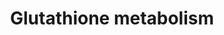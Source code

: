 ---
annotations:
- id: PW:0000134
  parent: classic metabolic pathway
  type: Pathway Ontology
  value: glutathione metabolic pathway
authors:
- 169.230.77.174
- MaintBot
- Thomas
- AlexanderPico
- Andra
- Egonw
- DeSl
- Khanspers
citedin:
- link: PMC8635790
  title: Selenotranscriptome Network in Non-alcoholic Fatty Liver Disease (2021)
- link: PMC8418865
  title: 'Copy Number Variants Captured by the Array Comparative Genomic Hybridization
    in a Cohort of Patients Affected with Hereditary Colorectal Cancer in Sri Lanka:
    The First CNV Analysis Study of the Hereditary Colorectal Cancer in the Sri Lankan
    Population (2021)'
- link: PMC8155553
  title: 'Heterogeneity

    of Lipid and Protein Cartilage Profiles

    Associated with Human Osteoarthritis with or without Type 2 Diabetes

    Mellitus (2021)'
- link: PMC4761937
  title: Complementary Post Transcriptional Regulatory Information is Detected by
    PUNCH-P and Ribosome Profiling (2016)
description: Glutathione is a major antioxidant in all forms of life and an indicator
  of cellular oxidative stress. Reduction by the GSR enzyme utilizes NADPH as an electron
  donor. In a reduced form, glutathione is metabolized in multiple ways leading to
  the biosynthesis of mercapturonate, glutamate, glycine, cysteine and other amino
  acids.  Proteins on this pathway have targeted assays available via the [https://assays.cancer.gov/available_assays?wp_id=WP100
  CPTAC Assay Portal]
last-edited: 2019-09-17
ndex: a7279657-8b61-11eb-9e72-0ac135e8bacf
organisms:
- Homo sapiens
redirect_from:
- /index.php/Pathway:WP100
- /instance/WP100
- /instance/WP100_r107114
revision: r107114
schema-jsonld:
- '@context': https://schema.org/
  '@id': https://wikipathways.github.io/pathways/WP100.html
  '@type': Dataset
  creator:
    '@type': Organization
    name: WikiPathways
  description: Glutathione is a major antioxidant in all forms of life and an indicator
    of cellular oxidative stress. Reduction by the GSR enzyme utilizes NADPH as an
    electron donor. In a reduced form, glutathione is metabolized in multiple ways
    leading to the biosynthesis of mercapturonate, glutamate, glycine, cysteine and
    other amino acids.  Proteins on this pathway have targeted assays available via
    the [https://assays.cancer.gov/available_assays?wp_id=WP100 CPTAC Assay Portal]
  keywords:
  - (5-L-Glutamyl)-L-amino acid
  - 1.1.1.43
  - 1.11.1.12
  - 1.5.4.1
  - 1.8.1.13
  - 1.8.3.3
  - 1.8.4.1
  - 1.8.4.2
  - 1.8.4.3
  - 1.8.4.4
  - 1.8.4.7
  - 1.8.5.1
  - 2.3.1.80
  - 2.3.2.4
  - 2.8.1.3
  - 3.4.11.4
  - 3.5.1.78
  - 5-Oxoproline
  - 6.3.1.8
  - ANPEP
  - Acetyl-CoA
  - Bis-g-glutamylcystine
  - Cysteinyl-glycine
  - G6PD
  - GCLC
  - GCLM
  - GGT1
  - GGTLA1
  - GPX1
  - GPX2
  - GPX3
  - GPX4
  - GSR
  - GSS
  - GSTA1
  - GSTA5
  - GSTM1
  - GSTM2
  - GSTT1
  - GSTT2
  - Glutamylcysteinyl-glycylspermidine
  - Glutathione (reduced)
  - Glycine
  - IDH1
  - L-Amino acid
  - L-Cysteine
  - L-Glutamate
  - NADP+
  - NADPH
  - OPLAH
  - Oxidized glutathione
  - R-S-Alanine
  - R-S-Alanylglycine
  - R-S-Glutathione
  - R-S-Mercapturonate
  - g-L-Glutamyl-L-cysteine
  license: CC0
  name: Glutathione metabolism
seo: CreativeWork
title: Glutathione metabolism
wpid: WP100
---